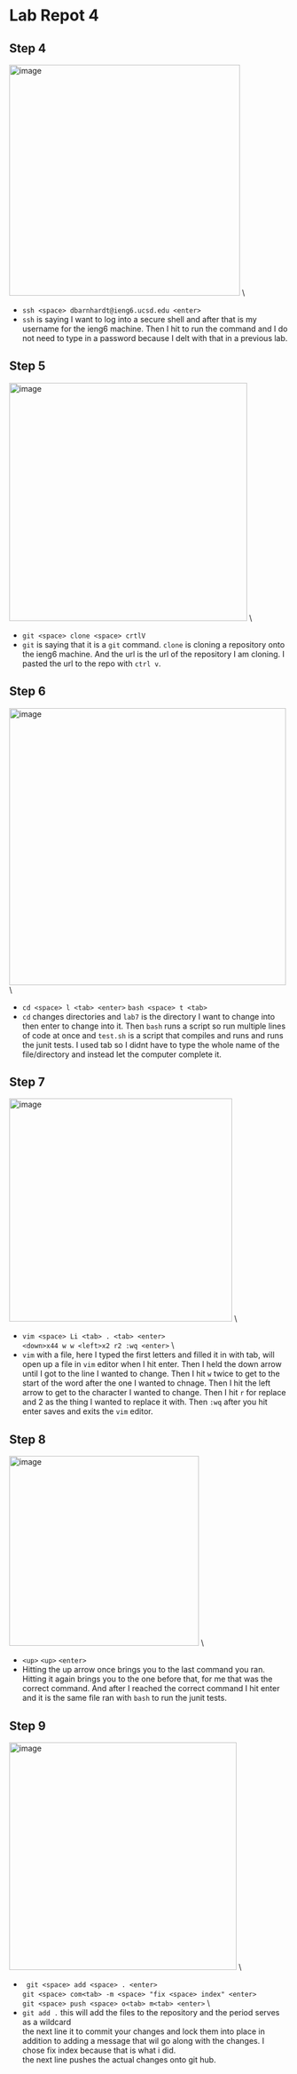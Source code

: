# Lab Repot 4
## Step 4
 <img width="416" alt="image" src="https://github.com/coda289/cse15l-lab-report/assets/148298382/12908f1d-de11-4d9c-b27b-8195792e1380"> \
 * `ssh <space> dbarnhardt@ieng6.ucsd.edu <enter>`
 * `ssh` is saying I want to log into a secure shell and after that is my username for the ieng6 machine. Then I hit <enter> to run the command and I do not need to type in a password because I delt with that in a previous lab.
## Step 5
 <img width="429" alt="image" src="https://github.com/coda289/cse15l-lab-report/assets/148298382/18434c82-07ab-4c09-8728-1e3045b8be54"> \
* `git <space> clone <space> crtlV`
* `git` is saying that it is a `git` command. `clone` is cloning a repository onto the ieng6 machine. And the url is the url of the repository I am cloning. I pasted the url to the repo with `ctrl v`.
## Step 6
<img width="499" alt="image" src="https://github.com/coda289/cse15l-lab-report/assets/148298382/86a6650b-fd5c-4407-8d66-084f1c969dfe"> \
* `cd <space> l <tab> <enter>`
   `bash <space> t <tab>`
* `cd` changes directories and `lab7` is the directory I want to change into then enter to change into it. Then `bash` runs a script so run multiple lines of code at once and `test.sh` is a script that compiles and runs and runs the junit tests. I used tab so I didnt have to type the whole name of the file/directory and instead let the computer complete it. 
## Step 7
<img width="402" alt="image" src="https://github.com/coda289/cse15l-lab-report/assets/148298382/929b6206-4de0-4404-b1d6-64273b275ca7"> \
* `vim <space> Li <tab> . <tab> <enter>` \
`<down>x44 w w <left>x2 r2 :wq <enter>` \
* `vim` with a file, here I typed the first letters and filled it in with tab, will open up a file in `vim` editor when I hit enter. Then I held the down arrow until I got to the line I wanted to change. Then I hit `w` twice to get to the start of the word after the one I wanted to chnage. Then I hit the left arrow to get to the character I wanted to change. Then I hit `r` for replace and 2 as the thing I wanted to replace it with. Then `:wq` after you hit enter saves and exits the `vim` editor. 
## Step 8
 <img width="342" alt="image" src="https://github.com/coda289/cse15l-lab-report/assets/148298382/920c25d5-4b66-4b04-aa25-fbe595519ef1"> \
* `<up>` `<up>` `<enter>` 
* Hitting the up arrow once brings you to the last command you ran. Hitting it again brings you to the one before that, for me that was the correct command. And after I reached the correct command I hit enter and it is the same file ran with `bash` to run the junit tests. 
## Step 9
<img width="410" alt="image" src="https://github.com/coda289/cse15l-lab-report/assets/148298382/248d73f3-470e-4ae2-b1a6-7526fecd856c"> \

* ` git <space> add <space> . <enter>` \
`git <space> com<tab> -m <space> "fix <space> index" <enter>` \
`git <space> push <space> o<tab> m<tab> <enter>` \
* `git add .` this will add the files to the repository and the period serves as a wildcard \
   the next line it to commit your changes and lock them into place in addition to adding a message that wil go along with the changes. I chose fix index because that is what i did. \
   the next line pushes the actual changes onto git hub.
